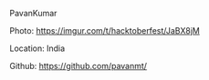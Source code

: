 PavanKumar

Photo: https://imgur.com/t/hacktoberfest/JaBX8jM

Location: India

Github: https://github.com/pavanmt/
